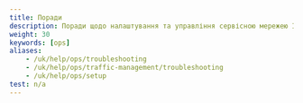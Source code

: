 ```yaml
---
title: Поради
description: Поради щодо налаштування та управління сервісною мережею Istio.
weight: 30
keywords: [ops]
aliases:
    - /uk/help/ops/troubleshooting
    - /uk/help/ops/traffic-management/troubleshooting
    - /uk/help/ops/setup
test: n/a
---
```

